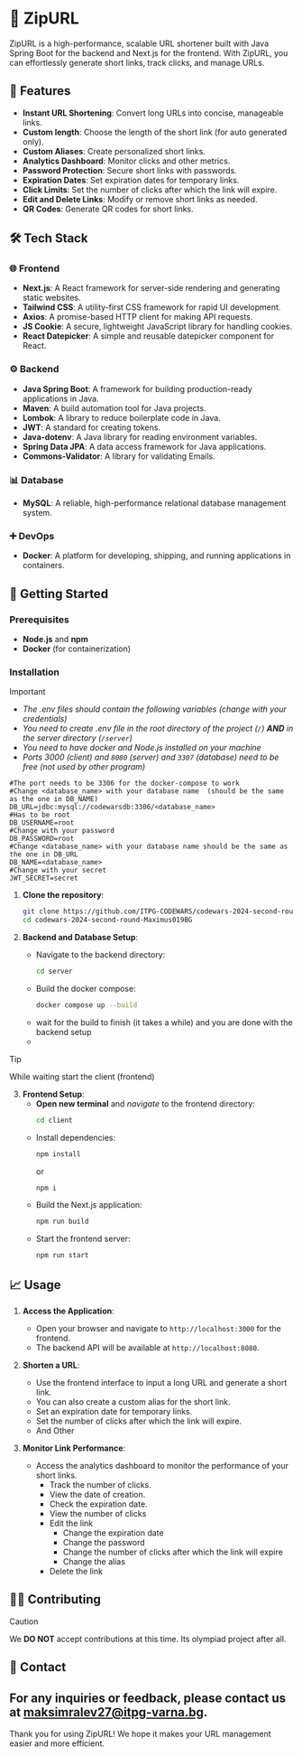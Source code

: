 # 🌟 ZipURL

ZipURL is a high-performance, scalable URL shortener built with Java Spring Boot for the backend and Next.js for the frontend. With ZipURL, you can effortlessly generate short links, track clicks, and manage URLs.

## 📜 Features

- **Instant URL Shortening**: Convert long URLs into concise, manageable links.
- **Custom length**: Choose the length of the short link (for auto generated only).
- **Custom Aliases**: Create personalized short links.
- **Analytics Dashboard**: Monitor clicks and other metrics.
- **Password Protection**: Secure short links with passwords.
- **Expiration Dates**: Set expiration dates for temporary links.
- **Click Limits**: Set the number of clicks after which the link will expire.
- **Edit and Delete Links**: Modify or remove short links as needed.
- **QR Codes**: Generate QR codes for short links.

## 🛠️ Tech Stack

### 🌐 Frontend
- **Next.js**: A React framework for server-side rendering and generating static websites.
- **Tailwind CSS**: A utility-first CSS framework for rapid UI development.
- **Axios**: A promise-based HTTP client for making API requests.
- **JS Cookie**: A secure, lightweight JavaScript library for handling cookies.
- **React Datepicker**: A simple and reusable datepicker component for React.

### ⚙️ Backend
- **Java Spring Boot**: A framework for building production-ready applications in Java.
- **Maven**: A build automation tool for Java projects.
- **Lombok**: A library to reduce boilerplate code in Java.
- **JWT**: A standard for creating tokens.
- **Java-dotenv**: A Java library for reading environment variables.
- **Spring Data JPA**: A data access framework for Java applications.
- **Commons-Validator**: A library for validating Emails.

### 📊 Database
- **MySQL**: A reliable, high-performance relational database management system.

### ➕ DevOps
- **Docker**: A platform for developing, shipping, and running applications in containers.

## 🚀 Getting Started

### Prerequisites
- **Node.js** and **npm**
- **Docker** (for containerization)

### Installation

> [!IMPORTANT]
> - *The .env files should contain the following variables (change with your credentials)*
> - *You need to create .env file in the root directory of the project (`/`)  **AND** in the server directory (`/server`)*
> - *You need to have *docker* and *Node.js* installed on your machine*
> - *Ports 3000 (client) and `8080` (server) and `3307` (database) need to be free (not used by other program)*
>
   ```dotenv
   #The port needs to be 3306 for the docker-compose to work
   #Change <database_name> with your database name  (should be the same as the one in DB_NAME)
   DB_URL=jdbc:mysql://codewarsdb:3306/<database_name>
   #Has to be root
   DB_USERNAME=root
   #Change with your password
   DB_PASSWORD=root
   #Change <database_name> with your database name should be the same as the one in DB_URL
   DB_NAME=<database_name>
   #Change with your secret
   JWT_SECRET=secret
   ```

1. **Clone the repository**:
    ```sh
    git clone https://github.com/ITPG-CODEWARS/codewars-2024-second-round-Maximus019BG.git
    cd codewars-2024-second-round-Maximus019BG
    ```

2. **Backend and Database Setup**:
   - Navigate to the backend directory:
       ```sh
       cd server
       ```
   - Build the docker compose:
       ```sh
       docker compose up --build
       ```
   - wait for the build to finish (it takes a while) and you are done with the backend setup
   -
> [!TIP]
> While waiting start the client (frontend)


3. **Frontend Setup**:
   - **Open new terminal** and *navigate* to the frontend directory:
       ```sh
       cd client
       ```
   - Install dependencies:
       ```sh
       npm install
       ```
     or
       ```sh
       npm i
       ```
   - Build the Next.js application:
       ```sh
       npm run build
       ```
   - Start the frontend server:
       ```sh
       npm run start
       ```

## 📈 Usage
1. **Access the Application**:
   - Open your browser and navigate to `http://localhost:3000` for the frontend.
   - The backend API will be available at `http://localhost:8080`.

2. **Shorten a URL**:
   - Use the frontend interface to input a long URL and generate a short link.
   - You can also create a custom alias for the short link.
   - Set an expiration date for temporary links.
   - Set the number of clicks after which the link will expire.
   - And Other


3. **Monitor Link Performance**:
   - Access the analytics dashboard to monitor the performance of your short links.
      - Track the number of clicks.
      - View the date of creation.
      - Check the expiration date.
      - View the number of clicks
      - Edit the link
         - Change the expiration date
         - Change the password
         - Change the number of clicks after which the link will expire
         - Change the alias
      - Delete the link


## 🤝❌ Contributing

> [!CAUTION]
> We **DO NOT** accept contributions at this time.
> Its olympiad project after all.

## 📧 Contact
For any inquiries or feedback, please contact us at [maksimralev27@itpg-varna.bg](mailto:maksimralev27@itpg-varna.bg).
---

Thank you for using ZipURL! We hope it makes your URL management easier and more efficient.
